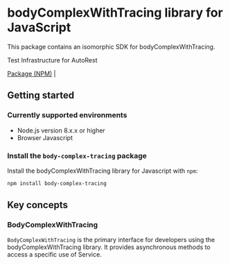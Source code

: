 # bodyComplexWithTracing library for JavaScript

This package contains an isomorphic SDK for bodyComplexWithTracing.

Test Infrastructure for AutoRest

[Package (NPM)](https://www.npmjs.com/package/body-complex-tracing) |

## Getting started

### Currently supported environments

- Node.js version 8.x.x or higher
- Browser Javascript


### Install the `body-complex-tracing` package

Install the bodyComplexWithTracing library for Javascript with `npm`:

```bash
npm install body-complex-tracing
```


## Key concepts

### BodyComplexWithTracing

`BodyComplexWithTracing` is the primary interface for developers using the bodyComplexWithTracing library. It provides asynchronous methods to access a specific use of Service.